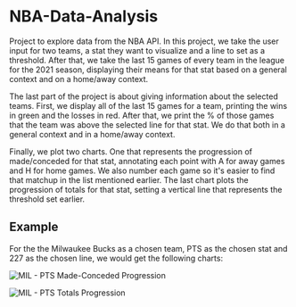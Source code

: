 # NBA-Data-Analysis
Project to explore data from the NBA API. In this project, we take the user input for two teams, a stat they want to visualize and a line to set as a threshold. After that, we take the last 15 games of every team in the league for the 2021 season, displaying their means for that stat based on a general context and on a home/away context.

The last part of the project is about giving information about the selected teams. First, we display all of the last 15 games for a team, printing the wins in green and the losses in red. After that, we print the % of those games that the team was above the selected line for that stat. We do that both in a general context and in a home/away context.

Finally, we plot two charts. One that represents the progression of made/conceded for that stat, annotating each point with A for away games and H for home games. We also number each game so it's easier to find that matchup in the list mentioned earlier. The last chart plots the progression of totals for that stat, setting a vertical line that represents the threshold set earlier.

## Example
For the the Milwaukee Bucks as a chosen team, PTS as the chosen stat and 227 as the chosen line, we would get the following charts:

![MIL - PTS Made-Conceded Progression](https://user-images.githubusercontent.com/49076270/152710351-8ded5015-11e0-4ec0-95c1-8c619f085ecb.jpg)

![MIL - PTS Totals Progression](https://user-images.githubusercontent.com/49076270/152710357-79b381c5-995f-4a02-a1be-ad0d665afcc3.jpg)
